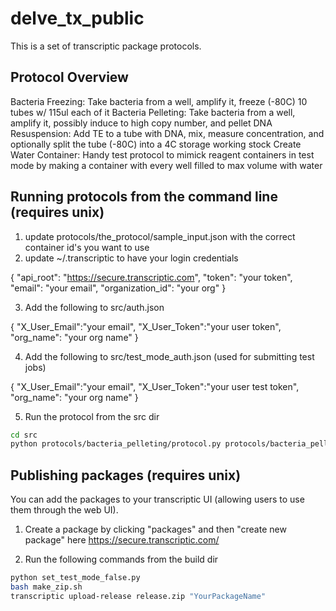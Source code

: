 # delve_tx_public

This is a set of transcriptic package protocols.

## Protocol Overview

Bacteria Freezing: Take bacteria from a well, amplify it, freeze (-80C) 10 tubes w/ 115ul each of it
Bacteria Pelleting: Take bacteria from a well, amplify it, possibly induce to high copy number, and pellet
DNA Resuspension: Add TE to a tube with DNA, mix, measure concentration, and optionally split the tube (-80C) into a 4C storage working stock
Create Water Container: Handy test protocol to mimick reagent containers in test mode by making a container with every well filled to max volume with water



## Running protocols from the command line (requires unix)


1. update protocols/the_protocol/sample_input.json with the correct container id's you want to use
2. update ~/.transcriptic to have your login credentials

{
  "api_root": "https://secure.transcriptic.com",
  "token": "your token",
  "email": "your email",
  "organization_id": "your org"
}

3. Add the following to src/auth.json

{
  "X_User_Email":"your email",
  "X_User_Token":"your user token",
  "org_name": "your org name"
}

4. Add the following to src/test_mode_auth.json (used for submitting test jobs)

{
  "X_User_Email":"your email",
  "X_User_Token":"your user test token",
  "org_name": "your org name"
}

5. Run the protocol from the src dir

```bash
cd src
python protocols/bacteria_pelleting/protocol.py protocols/bacteria_pelleting/sample_input.json
```

## Publishing packages (requires unix)

You can add the packages to your transcriptic UI (allowing users to use them through the web UI).

1. Create a package by clicking "packages" and then "create new package" here https://secure.transcriptic.com/

2. Run the following commands from the build dir

```bash
python set_test_mode_false.py
bash make_zip.sh
transcriptic upload-release release.zip "YourPackageName"
```

 





